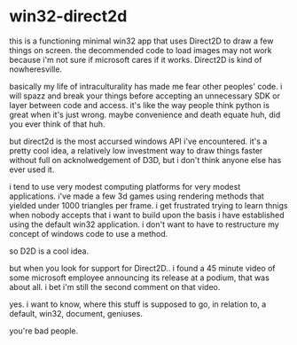 # win32-direct2d

this is a functioning minimal win32 app that uses Direct2D to draw a few things on screen. the decommended code to load images may not work because i'm not sure if microsoft cares if it works. Direct2D is kind of nowheresville.

basically my life of intraculturality has made me fear other peoples' code. i will spazz and break your things before accepting an unnecessary SDK or layer between code and access. it's like the way people think python is great when it's just wrong. maybe convenience and death equate huh, did you ever think of that huh.

but direct2d is the most accursed windows API i've encountered. it's a pretty cool idea, a relatively low investment way to draw things faster without full on acknolwedgement of D3D, but i don't think anyone else has ever used it.

i tend to use very modest computing platforms for very modest applications. i've made a few 3d games using rendering methods that yielded under 1000 triangles per frame. i get frustrated trying to learn thnigs when nobody accepts that i want to build upon the basis i have established using the default win32 application. i don't want to have to restructure my concept of windows code to use a method.

so D2D is a cool idea.

but when you look for support for Direct2D.. i found a 45 minute video of some microsoft employee announcing its release at a podium, that was about all. i bet i'm still the second comment on that video.

yes. i want to know, where this stuff is supposed to go, in relation to, a default, win32, document, geniuses.

you're bad people.
